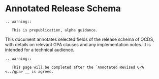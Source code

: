 # Annotated Release Schema

```eval_rst
.. warning::

   This is prepublication, alpha guidance.
```

This document annotates selected fields of the release schema of OCDS, with details on relevant GPA clauses and any implementation notes. It is intended for a technical audience.

```eval_rst
.. warning::

   This page will be completed after the `Annotated Revised GPA <../gpa>`__ is agreed.
```
